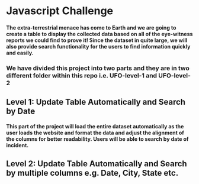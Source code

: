 # Javascript Challenge
#### The extra-terrestrial menace has come to Earth and we are going to create a table to display the collected data based on all of the eye-witness reports we could find to prove it! Since the dataset in quite large, we will also provide search functionality for the users to find information quickly and easily.

### We have divided this project into two parts and they are in two different folder within this repo i.e. UFO-level-1 and UFO-level-2

## Level 1: Update Table Automatically and Search by Date
#### This part of the project will load the entire dataset automatically as the user loads the website and format the data and adjust the alignment of the columns for better readability. Users will be able to search by date of incident.
## Level 2: Update Table Automatically and Search by multiple columns e.g. Date, City, State etc.

